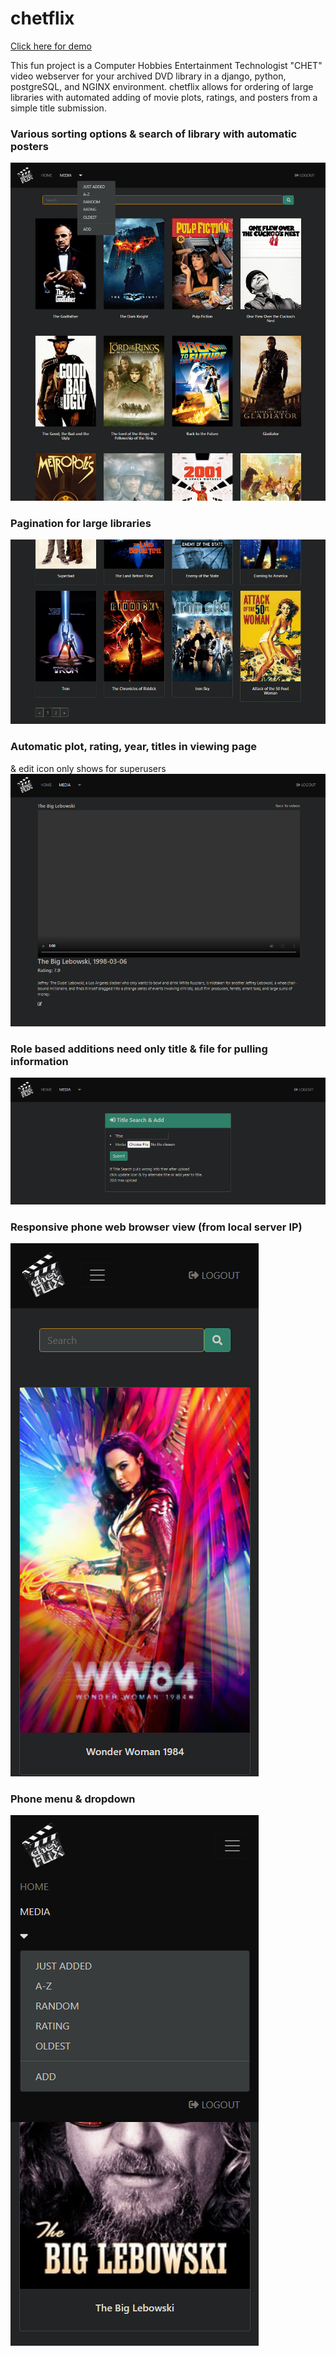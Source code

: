 # chetflix
<a href="https://www.chetflix.ddns.net">Click here for demo</a>

This fun project is a Computer Hobbies Entertainment Technologist "CHET" video webserver for your archived DVD library
in a django, python, postgreSQL, and NGINX environment.  chetflix allows for ordering of large libraries with 
automated adding of movie plots, ratings, and posters from a simple title submission. 

### Various sorting options & search of library with automatic posters
<img src="screenshots/videos.png">

### Pagination for large libraries
<img src="screenshots/paginator.png">

### Automatic plot, rating, year, titles in viewing page
   & edit icon only shows for superusers 
<img src="screenshots/video.png">

### Role based additions need only title & file for pulling information
<img src="screenshots/add.png">

### Responsive phone web browser view (from local server IP)
<img src="screenshots/phone.png">

### Phone menu & dropdown
<img src="screenshots/phone_drop.png">
   
